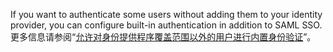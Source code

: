 If you want to authenticate some users without adding them to your identity provider, you can configure built-in authentication in addition to SAML SSO. 更多信息请参阅“[允许对身份提供程序覆盖范围以外的用户进行内置身份验证](/admin/identity-and-access-management/authenticating-users-for-your-github-enterprise-server-instance/allowing-built-in-authentication-for-users-outside-your-identity-provider)”。
